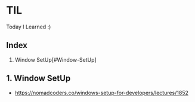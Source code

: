 # TIL

Today I Learned :)

## Index

1. Window SetUp[#Window-SetUp]

## 1. Window SetUp

- https://nomadcoders.co/windows-setup-for-developers/lectures/1852
